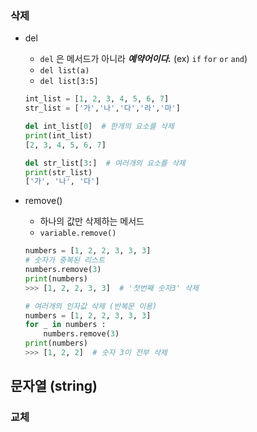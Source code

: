 ### 삭제

- del 

  - `del` 은 메서드가 아니라 ***예약어이다.*** (ex) `if` `for` `or` `and`)
  - `del list(a)`
  - `del list[3:5]`

  ```python
  int_list = [1, 2, 3, 4, 5, 6, 7]
  str_list = ['가','나','다','라','마']
  
  del int_list[0]  # 한개의 요소를 삭제
  print(int_list)
  [2, 3, 4, 5, 6, 7]
  
  del str_list[3:]  # 여러개의 요소를 삭제
  print(str_list)
  ['가', '나', '다']
  ```



- remove()

  - 하나의 값만 삭제하는 메서드
  - `variable.remove()`

  ```python
  numbers = [1, 2, 2, 3, 3, 3]  
  # 숫자가 중복된 리스트
  numbers.remove(3)
  print(numbers)
  >>> [1, 2, 2, 3, 3]  # '첫번째 숫자3' 삭제
  
  # 여러개의 인자값 삭제 (반복문 이용)
  numbers = [1, 2, 2, 3, 3, 3]
  for _ in numbers :
      numbers.remove(3)
  print(numbers)
  >>> [1, 2, 2]  # 숫자 3이 전부 삭제
  ```

  

## 문자열 (string)

### 교체